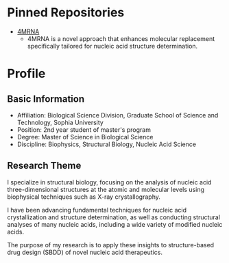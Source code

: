 # Pinned Repositories
- [4MRNA](https://github.com/S-Ando-Biophysics/4MRNA)
  - 4MRNA is a novel approach that enhances molecular replacement specifically tailored for nucleic acid structure determination.



# Profile
## Basic Information
- Affiliation: Biological Science Division, Graduate School of Science and Technology, Sophia University
- Position: 2nd year student of master's program
- Degree: Master of Science in Biological Science
- Discipline: Biophysics, Structural Biology, Nucleic Acid Science

## Research Theme
I specialize in structural biology, focusing on the analysis of nucleic acid three-dimensional structures at the atomic and molecular levels using biophysical techniques such as X-ray crystallography. 

I have been advancing fundamental techniques for nucleic acid crystallization and structure determination, as well as conducting structural analyses of many nucleic acids, including a wide variety of modified nucleic acids. 

The purpose of my research is to apply these insights to structure-based drug design (SBDD) of novel nucleic acid therapeutics.

